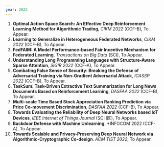 ```yaml
---
year: 2022
---
```


1. **Optimal Action Space Search: An Effective Deep Reinforcement Learning Method for Algorithmic Trading**, *CIKM 2022* (CCF-B), To Appear. 
1. **Learning to Generalize in Heterogeneous Federated Networks**, *CIKM 2022* (CCF-B), To Appear. 
1. **FedFAIM: A Model Performance-based Fair Incentive Mechanism for Federated Learning**, *Transactions on Big Data* (SCI), To Appear.
1. **Understanding Long Programming Languages with Structure-Aware Sparse Attention**, *SIGIR 2022* (CCF-A), To Appear.  
1. **Combating False Sense of Security: Breaking the Defense of Adversarial Training via Non-Gradient Adversarial Attack**, *ICASSP 2022* (CCF-B), To Appear.  
1. **TaskSum: Task-Driven Extractive Text Summarization for Long News Documents Based on Reinforcement Learning**, *DASFAA 2022* (CCF-B), To Appear.  
1. **Multi-scale Time Based Stock Appreciation Ranking Prediction via Price Co-movement Discrimination**, *DASFAA 2022* (CCF-B), To Appear.  
1. **Towards Evaluating the Reliability of Deep Neural Networks based IoT Devices**, *IEEE Internet of Things Journal* (SCI I区), To Appear.
1. **Backdoor Defense with Machine Unlearning**, *INFOCOM 2022 (CCF-A), To Appear.
1. **Towards Scalable and Privacy-Preserving Deep Neural Network via Algorithmic-Cryptographic Co-design**. *ACM TIST 2022*, To Appear.
